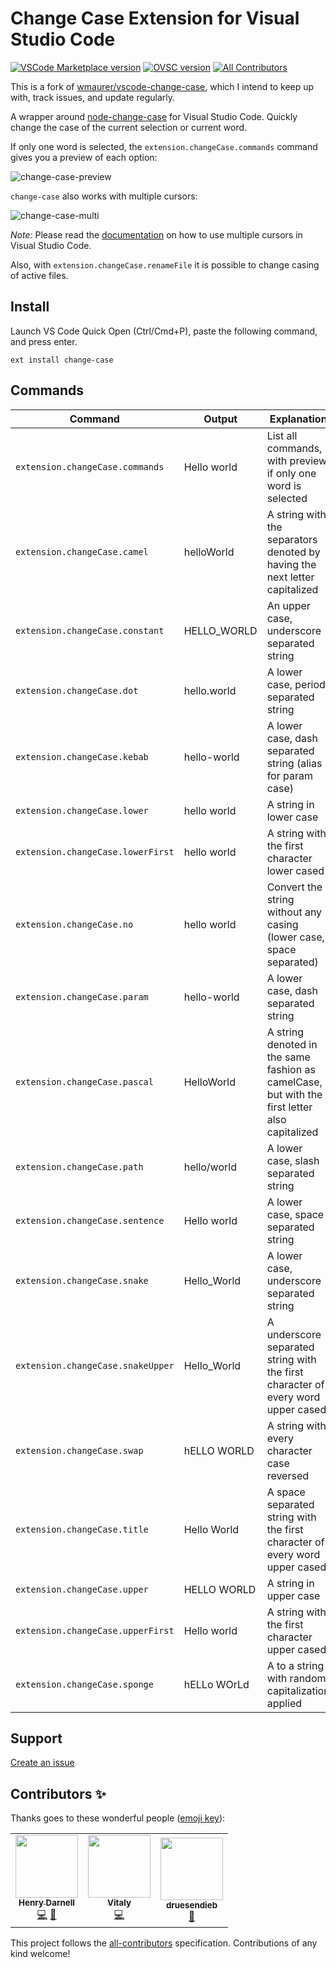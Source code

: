 # Change Case Extension for Visual Studio Code
[![VSCode Marketplace version](https://img.shields.io/visual-studio-marketplace/v/hjdarnel.vscode-change-case?label=vscode%20marketplace&style=flat-square)](https://marketplace.visualstudio.com/items?itemName=hjdarnel.vscode-change-case)
[![OVSC version](https://img.shields.io/open-vsx/v/hjdarnel/vscode-change-case?style=flat-square)](https://open-vsx.org/extension/hjdarnel/vscode-change-case)<!-- ALL-CONTRIBUTORS-BADGE:START - Do not remove or modify this section -->
[![All Contributors](https://img.shields.io/badge/all_contributors-3-orange.svg?style=flat-square)](#contributors-)
<!-- ALL-CONTRIBUTORS-BADGE:END -->

This is a fork of [wmaurer/vscode-change-case](https://github.com/hjdarnel/vscode-change-case), which I intend to keep up with, track issues, and update regularly.

A wrapper around [node-change-case](https://github.com/blakeembrey/node-change-case) for Visual Studio Code.
Quickly change the case of the current selection or current word.

If only one word is selected, the `extension.changeCase.commands` command gives you a preview of each option:

![change-case-preview](https://cloud.githubusercontent.com/assets/2899448/10712456/3c5e29b6-7a9c-11e5-9ce4-7eb944889696.gif)

`change-case` also works with multiple cursors:

![change-case-multi](https://cloud.githubusercontent.com/assets/2899448/10712454/1a9019e8-7a9c-11e5-8f06-91fd2d7e21bf.gif)

*Note:* Please read the [documentation](https://code.visualstudio.com/Docs/editor/editingevolved) on how to use multiple cursors in Visual Studio Code.

Also, with `extension.changeCase.renameFile` it is possible to change casing of active files.

## Install

Launch VS Code Quick Open (Ctrl/Cmd+P), paste the following command, and press enter.
```
ext install change-case
```

## Commands

| Command                           | Output      | Explanation                                                                                   |
|-----------------------------------|-------------|-----------------------------------------------------------------------------------------------|
| `extension.changeCase.commands`   | Hello world | List all commands, with preview if only one word is selected                                  |
| `extension.changeCase.camel`      | helloWorld  | A string with the separators denoted by having the next letter capitalized                    |
| `extension.changeCase.constant`   | HELLO_WORLD | An upper case, underscore separated string                                                    |
| `extension.changeCase.dot`        | hello.world | A lower case, period separated string                                                         |
| `extension.changeCase.kebab`      | hello-world | A lower case, dash separated string (alias for param case)                                    |
| `extension.changeCase.lower`      | hello world | A string in lower case                                                                        |
| `extension.changeCase.lowerFirst` | hello world | A string with the first character lower cased                                                 |
| `extension.changeCase.no`         | hello world | Convert the string without any casing (lower case, space separated)                           |
| `extension.changeCase.param`      | hello-world | A lower case, dash separated string                                                           |
| `extension.changeCase.pascal`     | HelloWorld  | A string denoted in the same fashion as camelCase, but with the first letter also capitalized |
| `extension.changeCase.path`       | hello/world | A lower case, slash separated string                                                          |
| `extension.changeCase.sentence`   | Hello world | A lower case, space separated string                                                          |
| `extension.changeCase.snake`      | Hello_World | A lower case, underscore separated string                                                     |
| `extension.changeCase.snakeUpper` | Hello_World | A underscore separated string with the first character of every word upper cased              |
| `extension.changeCase.swap`       | hELLO WORLD | A string with every character case reversed                                                   |
| `extension.changeCase.title`      | Hello World | A space separated string with the first character of every word upper cased                   |
| `extension.changeCase.upper`      | HELLO WORLD | A string in upper case                                                                        |
| `extension.changeCase.upperFirst` | Hello world | A string with the first character upper cased                                                 |
| `extension.changeCase.sponge`     | hELLo WOrLd | A to a string with random capitalization applied                                              |



## Support

[Create an issue](https://github.com/hjdarnel/vscode-change-case/issues)

## Contributors ✨

Thanks goes to these wonderful people ([emoji key](https://allcontributors.org/docs/en/emoji-key)):

<!-- ALL-CONTRIBUTORS-LIST:START - Do not remove or modify this section -->
<!-- prettier-ignore-start -->
<!-- markdownlint-disable -->
<table>
  <tr>
    <td align="center"><a href="http://darnell.io"><img src="https://avatars1.githubusercontent.com/u/7868899?v=4?s=100" width="100px;" alt=""/><br /><sub><b>Henry Darnell</b></sub></a><br /><a href="https://github.com/hjdarnel/vscode-change-case/commits?author=hjdarnel" title="Code">💻</a> <a href="https://github.com/hjdarnel/vscode-change-case/commits?author=hjdarnel" title="Documentation">📖</a></td>
    <td align="center"><a href="http://zardoy.com"><img src="https://avatars.githubusercontent.com/u/46503702?v=4?s=100" width="100px;" alt=""/><br /><sub><b>Vitaly</b></sub></a><br /><a href="https://github.com/hjdarnel/vscode-change-case/commits?author=zardoy" title="Code">💻</a></td>
    <td align="center"><a href="https://github.com/druesendieb"><img src="https://avatars.githubusercontent.com/u/2674011?v=4?s=100" width="100px;" alt=""/><br /><sub><b>druesendieb</b></sub></a><br /><a href="#ideas-druesendieb" title="Ideas, Planning, & Feedback">🤔</a></td>
  </tr>
</table>

<!-- markdownlint-restore -->
<!-- prettier-ignore-end -->

<!-- ALL-CONTRIBUTORS-LIST:END -->

This project follows the [all-contributors](https://github.com/all-contributors/all-contributors) specification. Contributions of any kind welcome!